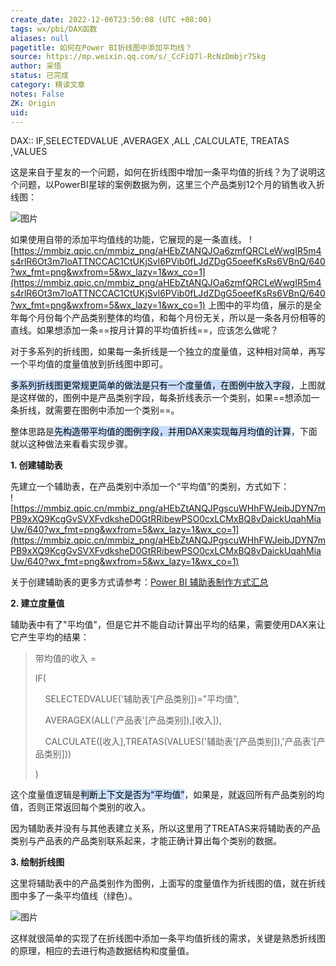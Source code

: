 ```yaml
---
create_date: 2022-12-06T23:50:08 (UTC +08:00)
tags: wx/pbi/DAX函数 
aliases: null
pagetitle: 如何在Power BI折线图中添加平均线？
source: https://mp.weixin.qq.com/s/_CcFiQ7l-RcNzDmbjr7Skg
author: 采悟
status: 已完成
category: 精读文章
notes: False
ZK: Origin
uid: 
---
```


DAX:: IF,SELECTEDVALUE ,AVERAGEX ,ALL ,CALCULATE, TREATAS  ,VALUES 

这是来自于星友的一个问题，如何在折线图中增加一条平均值的折线？为了说明这个问题，以PowerBI星球的案例数据为例，这里三个产品类别12个月的销售收入折线图：  

![图片](https://mmbiz.qpic.cn/mmbiz_png/aHEbZtANQJOa6zmfQRCLeWwgIR5m4s4rDseMCDmKQ0blZW39LyVvUibheNdsiadrlicUH9e5CXTfWVtnasPxoKicxQ/640?wx_fmt=png&wxfrom=5&wx_lazy=1&wx_co=1)

如果使用自带的添加平均值线的功能，它展现的是一条直线。
![https://mmbiz.qpic.cn/mmbiz_png/aHEbZtANQJOa6zmfQRCLeWwgIR5m4s4rlR6Ot3m7loATTNCCAC1CtUKjSvl6PVib0fLJdZDgG5oeefKsRs6VBnQ/640?wx_fmt=png&wxfrom=5&wx_lazy=1&wx_co=1](https://mmbiz.qpic.cn/mmbiz_png/aHEbZtANQJOa6zmfQRCLeWwgIR5m4s4rlR6Ot3m7loATTNCCAC1CtUKjSvl6PVib0fLJdZDgG5oeefKsRs6VBnQ/640?wx_fmt=png&wxfrom=5&wx_lazy=1&wx_co=1)
上图中的平均值，展示的是全年每个月份每个产品类别整体的均值，和每个月份无关，所以是一条各月份相等的直线。如果想添加一条==按月计算的平均值折线==，应该怎么做呢？  

对于多系列的折线图，如果每一条折线是一个独立的度量值，这种相对简单，再写一个平均值的度量值放到折线图中即可。

<mark style="background: #ADCCFFA6;">多系列折线图更常规更简单的做法是只有一个度量值，在图例中放入字段</mark>，上图就是这样做的，图例中是产品类别字段，每条折线表示一个类别，如果==想添加一条折线，就需要在图例中添加一个类别==。

整体思路是<mark style="background: #ADCCFFA6;">先构造带平均值的图例字段，并用DAX来实现每月均值的计算</mark>，下面就以这种做法来看看实现步骤。

**1\. 创建辅助表**

先建立一个辅助表，在产品类别中添加一个“平均值”的类别，方式如下：  
![https://mmbiz.qpic.cn/mmbiz_png/aHEbZtANQJPgscuWHhFWJeibJDYN7mPB9xXQ9KcgGvSVXFvdksheD0GtRRibewPSO0cxLCMxBQ8vDaickUqahMiaUw/640?wx_fmt=png&wxfrom=5&wx_lazy=1&wx_co=1](https://mmbiz.qpic.cn/mmbiz_png/aHEbZtANQJPgscuWHhFWJeibJDYN7mPB9xXQ9KcgGvSVXFvdksheD0GtRRibewPSO0cxLCMxBQ8vDaickUqahMiaUw/640?wx_fmt=png&wxfrom=5&wx_lazy=1&wx_co=1)

关于创建辅助表的更多方式请参考：[Power BI 辅助表制作方式汇总](http://mp.weixin.qq.com/s?__biz=MzA4MzQwMjY4MA==&mid=2484071809&idx=1&sn=9e8f4916082c32cc0291a2e4e565f1fd&chksm=8e0c4756b97bce4087ec53dfb6e5380e7cb0662e73fa070f831e4283095505a5aced233e59c8&scene=21#wechat_redirect)

**2\. 建立度量值**

辅助表中有了"平均值"，但是它并不能自动计算出平均的结果，需要使用DAX来让它产生平均的结果：

> 带均值的收入 =
> 
> IF(
> 
>     SELECTEDVALUE('辅助表'\[产品类别\])="平均值",
> 
>     AVERAGEX(ALL('产品表'\[产品类别\]),\[收入\]),
> 
>     CALCULATE(\[收入\],TREATAS(VALUES('辅助表'\[产品类别\]),'产品表'\[产品类别\]))
> 
> )

这个度量值逻辑是<mark style="background: #ADCCFFA6;">判断上下文是否为“平均值”</mark>，如果是，就返回所有产品类别的均值，否则正常返回每个类别的收入。

因为辅助表并没有与其他表建立关系，所以这里用了TREATAS来将辅助表的产品类别与产品表的产品类别联系起来，才能正确计算出每个类别的数据。  

**3\. 绘制折线图**

这里将辅助表中的产品类别作为图例，上面写的度量值作为折线图的值，就在折线图中多了一条平均值线（绿色）。

![图片](https://mmbiz.qpic.cn/mmbiz_png/aHEbZtANQJOa6zmfQRCLeWwgIR5m4s4r5QIhYKawZWj6M9QMm4EeJZe7QxC0jKauQJjGib6RV7bg1sBWuicGsNyQ/640?wx_fmt=png&wxfrom=5&wx_lazy=1&wx_co=1)

这样就很简单的实现了在折线图中添加一条平均值折线的需求，关键是熟悉折线图的原理，相应的去进行构造数据结构和度量值。
